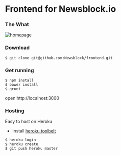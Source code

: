 # Frontend for Newsblock.io

### The What 
![homepage](https://cloud.githubusercontent.com/assets/425966/14403941/f8e8151e-fe37-11e5-9f36-8fe9ae9b5a6d.png)

### Download
```
$ git clone git@github.com:Newsblock/frontend.git
```

### Get running

```
$ npm install
$ bower install
$ grunt
```

open http://localhost:3000

### Hosting
Easy to host on Heroku
- Install [heroku toolbelt](https://toolbelt.heroku.com/)
```
$ heroku login
$ heroku create
$ git push heroku master
```
